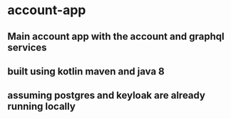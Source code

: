 # account-app

## Main account app with the account and graphql services
## built using kotlin maven and java 8
## assuming postgres and keyloak are already running locally
